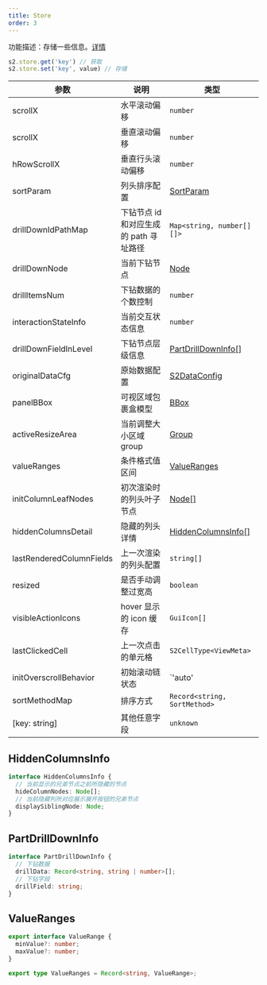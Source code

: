 ```yaml
---
title: Store
order: 3
---
```


功能描述：存储一些信息。[详情](https://github.com/antvis/S2/blob/master/packages/s2-core/src/common/store/index.ts)

```ts
s2.store.get('key') // 获取
s2.store.set('key', value) // 存储
```

| 参数 | 说明                                   | 类型 |
| --- | --- | --- |
| scrollX | 水平滚动偏移 | `number` |
| scrollX | 垂直滚动偏移 | `number` |
| hRowScrollX | 垂直行头滚动偏移 | `number` |
| sortParam | 列头排序配置 | [SortParam](/docs/api/components/sheet-component/#sortparams) |
| drillDownIdPathMap | 下钻节点 id 和对应生成的 path 寻址路径 | `Map<string, number[][]>` |
| drillDownNode | 当前下钻节点 | [Node](/docs/api/basic-class/node) |
| drillItemsNum | 下钻数据的个数控制 | `number` |
| interactionStateInfo | 当前交互状态信息 | `number` |
| drillDownFieldInLevel | 下钻节点层级信息 | [PartDrillDownInfo[]](#partdrilldowninfo) |
| originalDataCfg | 原始数据配置 | [S2DataConfig](/docs/api/general/S2DataConfig)|
| panelBBox | 可视区域包裹盒模型 | [BBox](/docs/api/basic-class/spreadsheet/#bbox) |
| activeResizeArea | 当前调整大小区域 group | [Group](https://g.antv.vision/zh/docs/api/group) |
| valueRanges | 条件格式值区间 | [ValueRanges](#valueranges) |
| initColumnLeafNodes | 初次渲染时的列头叶子节点 | [Node[]](/docs/api/basic-class/node)|
| hiddenColumnsDetail | 隐藏的列头详情 | [HiddenColumnsInfo[]](#hiddencolumnsinfo) |
| lastRenderedColumnFields | 上一次渲染的列头配置 | `string[]` |
| resized | 是否手动调整过宽高 | `boolean` |
| visibleActionIcons | hover 显示的 icon 缓存 | `GuiIcon[]` |
| lastClickedCell | 上一次点击的单元格 | `S2CellType<ViewMeta>` |
| initOverscrollBehavior | 初始滚动链状态 | `'auto' | 'none' | 'contain'` |
| sortMethodMap | 排序方式 | `Record<string, SortMethod>` |
| [key: string] | 其他任意字段 | `unknown` |

## HiddenColumnsInfo

```ts
interface HiddenColumnsInfo {
  // 当前显示的兄弟节点之前所隐藏的节点
  hideColumnNodes: Node[];
  // 当前隐藏列所对应展示展开按钮的兄弟节点
  displaySiblingNode: Node;
}
```

## PartDrillDownInfo

```ts
interface PartDrillDownInfo {
  // 下钻数据
  drillData: Record<string, string | number>[];
  // 下钻字段
  drillField: string;
}
```

## ValueRanges

```ts
export interface ValueRange {
  minValue?: number;
  maxValue?: number;
}

export type ValueRanges = Record<string, ValueRange>;
```
